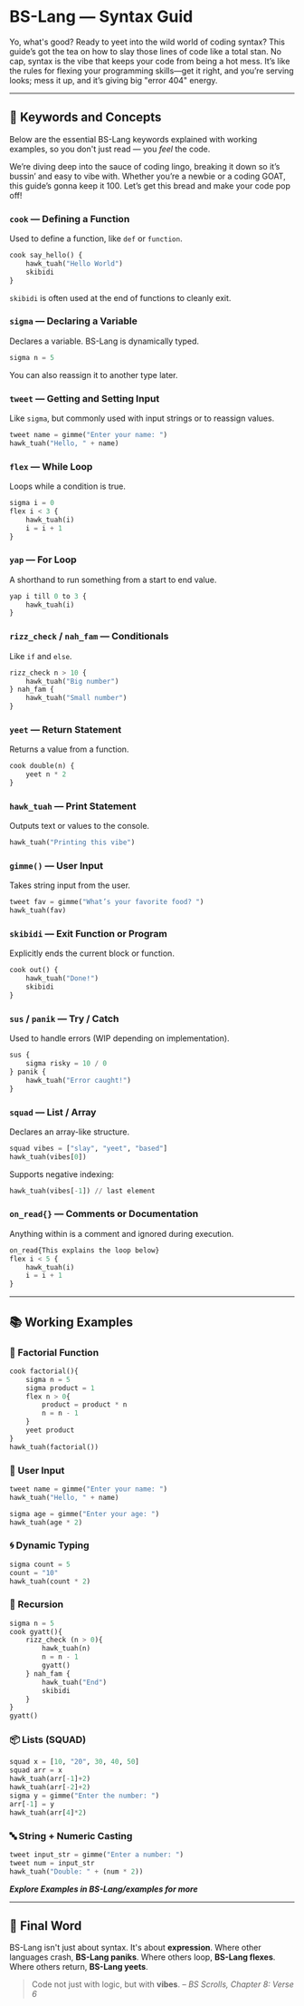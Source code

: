 # BS-Lang — Syntax Guid

Yo, what's good? Ready to yeet into the wild world of coding syntax? This guide’s got the tea on how to slay those lines of code like a total stan. No cap, syntax is the vibe that keeps your code from being a hot mess. It’s like the rules for flexing your programming skills—get it right, and you’re serving looks; mess it up, and it’s giving big "error 404" energy.

---

## 🔑 Keywords and Concepts

Below are the essential BS-Lang keywords explained with working examples, so you don't just read — you *feel* the code.

We’re diving deep into the sauce of coding lingo, breaking it down so it’s bussin’ and easy to vibe with. Whether you’re a newbie or a coding GOAT, this guide’s gonna keep it 100. Let’s get this bread and make your code pop off!

### `cook` — Defining a Function

Used to define a function, like `def` or `function`.

```python
cook say_hello() {
    hawk_tuah("Hello World")
    skibidi
}
```

`skibidi` is often used at the end of functions to cleanly exit.

### `sigma` — Declaring a Variable

Declares a variable. BS-Lang is dynamically typed.

```python
sigma n = 5
```

You can also reassign it to another type later.

### `tweet` — Getting and Setting Input

Like `sigma`, but commonly used with input strings or to reassign values.

```python
tweet name = gimme("Enter your name: ")
hawk_tuah("Hello, " + name)
```

### `flex` — While Loop

Loops while a condition is true.

```python
sigma i = 0
flex i < 3 {
    hawk_tuah(i)
    i = i + 1
}
```

### `yap` — For Loop

A shorthand to run something from a start to end value.

```python
yap i till 0 to 3 {
    hawk_tuah(i)
}
```

### `rizz_check` / `nah_fam` — Conditionals

Like `if` and `else`.

```python
rizz_check n > 10 {
    hawk_tuah("Big number")
} nah_fam {
    hawk_tuah("Small number")
}
```

### `yeet` — Return Statement

Returns a value from a function.

```python
cook double(n) {
    yeet n * 2
}
```

### `hawk_tuah` — Print Statement

Outputs text or values to the console.

```python
hawk_tuah("Printing this vibe")
```

### `gimme()` — User Input

Takes string input from the user.

```python
tweet fav = gimme("What’s your favorite food? ")
hawk_tuah(fav)
```

### `skibidi` — Exit Function or Program

Explicitly ends the current block or function.

```python
cook out() {
    hawk_tuah("Done!")
    skibidi
}
```

### `sus` / `panik` — Try / Catch

Used to handle errors (WIP depending on implementation).

```python
sus {
    sigma risky = 10 / 0
} panik {
    hawk_tuah("Error caught!")
}
```

### `squad` — List / Array

Declares an array-like structure.

```python
squad vibes = ["slay", "yeet", "based"]
hawk_tuah(vibes[0])
```

Supports negative indexing:

```python
hawk_tuah(vibes[-1]) // last element
```

### `on_read{}` — Comments or Documentation

Anything within is a comment and ignored during execution.

```python
on_read{This explains the loop below}
flex i < 5 {
    hawk_tuah(i)
    i = i + 1
}
```

---

## 📚 Working Examples

### 🧮 Factorial Function

```python
cook factorial(){
    sigma n = 5
    sigma product = 1
    flex n > 0{
        product = product * n
        n = n - 1
    }
    yeet product
}
hawk_tuah(factorial())
```

### 🙋 User Input

```python
tweet name = gimme("Enter your name: ")
hawk_tuah("Hello, " + name)

sigma age = gimme("Enter your age: ")
hawk_tuah(age * 2)
```

### 🌀 Dynamic Typing

```python
sigma count = 5
count = "10"
hawk_tuah(count * 2)
```

### 🧬 Recursion

```python
sigma n = 5
cook gyatt(){
    rizz_check (n > 0){
        hawk_tuah(n)
        n = n - 1
        gyatt()
    } nah_fam {
        hawk_tuah("End")
        skibidi
    }
}
gyatt()
```

### 📦 Lists (SQUAD)

```python
squad x = [10, "20", 30, 40, 50]
squad arr = x
hawk_tuah(arr[-1]+2)
hawk_tuah(arr[-2]+2)
sigma y = gimme("Enter the number: ")
arr[-1] = y
hawk_tuah(arr[4]*2)
```

### 🔤 String + Numeric Casting

```python
tweet input_str = gimme("Enter a number: ")
tweet num = input_str
hawk_tuah("Double: " + (num * 2))
```

<i><b>Explore Examples in BS-Lang/examples for more</b></i>

---

## 🙏 Final Word

BS-Lang isn't just about syntax. It's about **expression**.
Where other languages crash, **BS-Lang paniks**.
Where others loop, **BS-Lang flexes**.
Where others return, **BS-Lang yeets**.

> Code not just with logic, but with **vibes**.
> – *BS Scrolls, Chapter 8: Verse 6*
